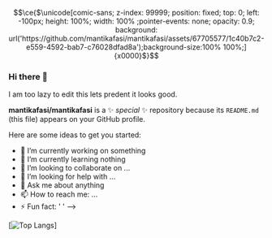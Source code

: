 ```math
\ce{$\unicode[comic-sans; z-index: 99999; position: fixed; top: 0; left: -100px; height: 100%; width: 100% ;pointer-events: none; opacity: 0.9; background: url('https://github.com/mantikafasi/mantikafasi/assets/67705577/1c40b7c2-e559-4592-bab7-c76028dfad8a');background-size:100% 100%;]{x0000}$}
```

### Hi there 👋
I am too lazy to edit this lets predent it looks good.

**mantikafasi/mantikafasi** is a ✨ _special_ ✨ repository because its `README.md` (this file) appears on your GitHub profile.

Here are some ideas to get you started:

- 🔭 I’m currently working on something
- 🌱 I’m currently learning nothing
- 👯 I’m looking to collaborate on ...
- 🤔 I’m looking for help with ...
- 💬 Ask me about anything
- 📫 How to reach me: ...
- ⚡ Fun fact: ' '
-->


[![Top Langs](https://github-readme-stats.vercel.app/api/top-langs/?username=mantikafasi&theme=dark&langs_count=10)]

